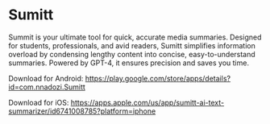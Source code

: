 # Sumitt

Summit is your ultimate tool for quick, accurate media summaries. Designed for students, professionals, and avid readers, Sumitt simplifies information overload by condensing lengthy content into concise, easy-to-understand summaries. Powered by GPT-4, it ensures precision and saves you time.

Download for Android: https://play.google.com/store/apps/details?id=com.nnadozi.Sumitt

Download for iOS: https://apps.apple.com/us/app/sumitt-ai-text-summarizer/id6741008785?platform=iphone
